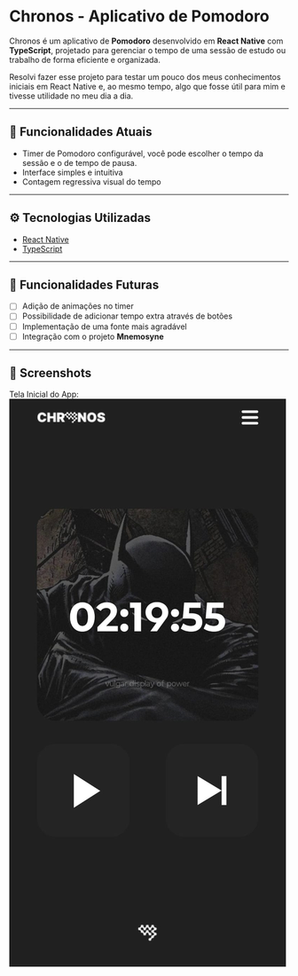 # Chronos - Aplicativo de Pomodoro

Chronos é um aplicativo de **Pomodoro** desenvolvido em **React Native** com **TypeScript**, projetado para gerenciar o tempo de uma sessão de estudo ou trabalho de forma eficiente e organizada.

Resolvi fazer esse projeto para testar um pouco dos meus conhecimentos iniciais em React Native e, ao mesmo tempo, algo que fosse útil para mim e tivesse utilidade no meu dia a dia.

---

## 📝 Funcionalidades Atuais

- Timer de Pomodoro configurável, você pode escolher o tempo da sessão e o de tempo de pausa.
- Interface simples e intuitiva
- Contagem regressiva visual do tempo

---

## ⚙️ Tecnologias Utilizadas

- [React Native](https://reactnative.dev/)
- [TypeScript](https://www.typescriptlang.org/)

---

## 🔮 Funcionalidades Futuras

- [ ] Adição de animações no timer
- [ ] Possibilidade de adicionar tempo extra através de botões
- [ ] Implementação de uma fonte mais agradável
- [ ] Integração com o projeto **Mnemosyne**

---

## 📸 Screenshots

Tela Inicial do App:  
![Tela Inicial](assets/images/screenshot1.jpeg)
